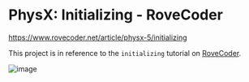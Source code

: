 # PhysX: Initializing - RoveCoder

https://www.rovecoder.net/article/physx-5/initializing

This project is in reference to the `initializing` tutorial on [RoveCoder](https://www.rovecoder.net).

![image](../physx_initializing_scene.jpg)